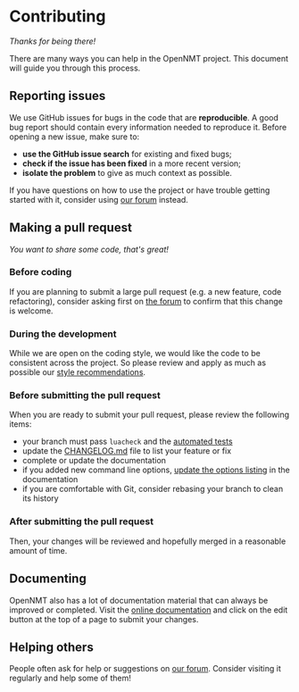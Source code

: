 # Contributing

*Thanks for being there!*

There are many ways you can help in the OpenNMT project. This document will guide you through this process.

## Reporting issues

We use GitHub issues for bugs in the code that are **reproducible**. A good bug report should contain every information needed to reproduce it. Before opening a new issue, make sure to:

* **use the GitHub issue search** for existing and fixed bugs;
* **check if the issue has been fixed** in a more recent version;
* **isolate the problem** to give as much context as possible.

If you have questions on how to use the project or have trouble getting started with it, consider using [our forum](http://forum.opennmt.net/) instead.

## Making a pull request

*You want to share some code, that's great!*

### Before coding

If you are planning to submit a large pull request (e.g. a new feature, code refactoring), consider asking first on [the forum](http://forum.opennmt.net/) to confirm that this change is welcome.

### During the development

While we are open on the coding style, we would like the code to be consistent across the project. So please review and apply as much as possible our [style recommendations](STYLE.md).

### Before submitting the pull request

When you are ready to submit your pull request, please review the following items:

* your branch must pass `luacheck` and the [automated tests](test/README.md)
* update the [CHANGELOG.md](CHANGELOG.md) file to list your feature or fix
* complete or update the documentation
* if you added new command line options, [update the options listing](docs/README.md#generating-options-listing) in the documentation
* if you are comfortable with Git, consider rebasing your branch to clean its history

### After submitting the pull request

Then, your changes will be reviewed and hopefully merged in a reasonable amount of time.

## Documenting

OpenNMT also has a lot of documentation material that can always be improved or completed. Visit the [online documentation](http://opennmt.net/OpenNMT/) and click on the edit button at the top of a page to submit your changes.

## Helping others

People often ask for help or suggestions on [our forum](http://forum.opennmt.net/). Consider visiting it regularly and help some of them!
